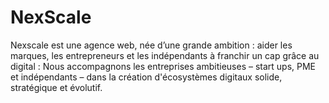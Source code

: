 # NexScale
Nexscale est une agence web, née d’une grande ambition :  aider les marques, les entrepreneurs et les indépendants à franchir un cap  grâce au digital : Nous accompagnons les entreprises ambitieuses – start ups, PME et indépendants – dans la création d'écosystèmes digitaux solide,  stratégique et évolutif. 
